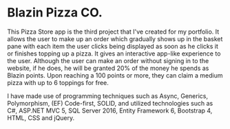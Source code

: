 # Blazin Pizza CO.

This Pizza Store app is the third project that I've created for my portfolio. It allows the user to make up an order which gradually shows up in the basket pane with each item the user clicks being displayed as soon as he clicks it or finishes topping up a pizza. It gives an interactive app-like experience to the user. Although the user can make an order without signing in to the website, if he does, he will be granted 20% of the money he spends as Blazin points. Upon reaching a 100 points or more, they can claim a medium pizza with up to 6 toppings for free.

I have made use of programming techniques such as Async, Generics, Polymorphism, (EF) Code-first, SOLID, and utilized technologies such as C#, ASP.NET MVC 5, SQL Server 2016, Entity Framework 6, Bootstrap 4, HTML, CSS and jQuery.
